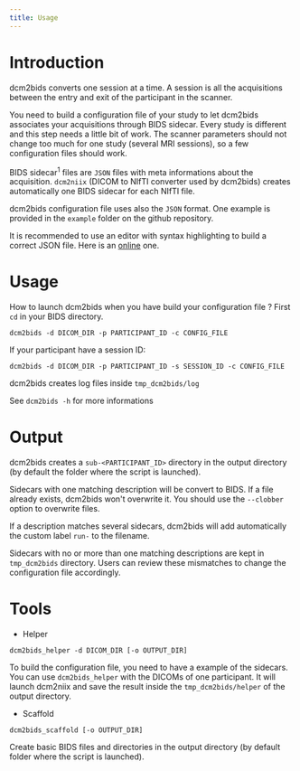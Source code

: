 ```yaml
---
title: Usage
---
```


# Introduction

dcm2bids converts one session at a time. A session is all the acquisitions between the entry and exit of the participant in the scanner.

You need to build a configuration file of your study to let dcm2bids associates your acquisitions through BIDS sidecar. Every study is different and this step needs a little bit of work. The scanner parameters should not change too much for one study (several MRI sessions), so a few configuration files should work.

BIDS sidecar<sup>1</sup> files are `JSON` files with meta informations about the acquisition. `dcm2niix` (DICOM to NIfTI converter used by dcm2bids) creates automatically one BIDS sidecar for each NIfTI file.

dcm2bids configuration file uses also the `JSON` format. One example is provided in the `example` folder on the github repository.

It is recommended to use an editor with syntax highlighting to build a correct JSON file. Here is an [online][json-editor] one.

# Usage

How to launch dcm2bids when you have build your configuration file ? First `cd` in your BIDS directory.

`dcm2bids -d DICOM_DIR -p PARTICIPANT_ID -c CONFIG_FILE`

If your participant have a session ID:

`dcm2bids -d DICOM_DIR -p PARTICIPANT_ID -s SESSION_ID -c CONFIG_FILE`

dcm2bids creates log files inside `tmp_dcm2bids/log`

See `dcm2bids -h` for more informations

# Output

dcm2bids creates a `sub-<PARTICIPANT_ID>` directory in the output directory (by default the folder where the script is launched).

Sidecars with one matching description will be convert to BIDS. If a file already exists, dcm2bids won't overwrite it. You should use the `--clobber` option to overwrite files.

If a description matches several sidecars, dcm2bids will add automatically the custom label `run-` to the filename.

Sidecars with no or more than one matching descriptions are kept in `tmp_dcm2bids` directory. Users can review these mismatches to change the configuration file accordingly.

# Tools

- Helper

`dcm2bids_helper -d DICOM_DIR [-o OUTPUT_DIR]`

To build the configuration file, you need to have a example of the sidecars. You can use `dcm2bids_helper` with the DICOMs of one participant. It will launch dcm2niix and save the result inside the `tmp_dcm2bids/helper` of the output directory.

- Scaffold

`dcm2bids_scaffold [-o OUTPUT_DIR]`

Create basic BIDS files and directories in the output directory (by default folder where the script is launched).

[json-editor]: http://jsoneditoronline.org/
